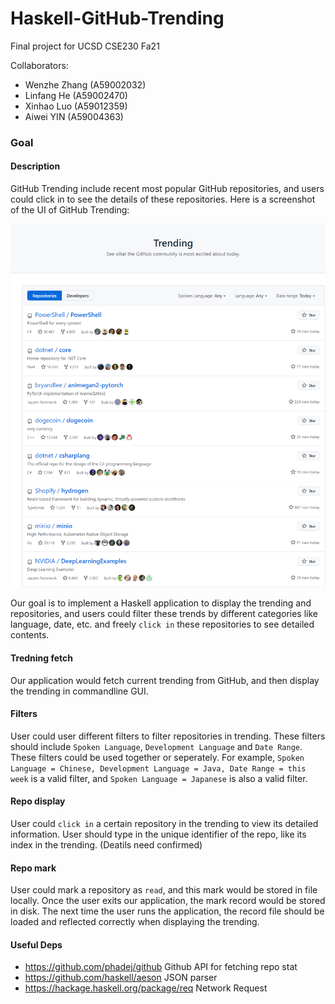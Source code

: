 # Haskell-GitHub-Trending  

Final project for UCSD CSE230 Fa21

Collaborators:

- Wenzhe Zhang (A59002032)
- Linfang He   (A59002470)
- Xinhao Luo (A59012359)
- Aiwei YIN (A59004363)


### Goal

#### Description

GitHub Trending include recent most popular GitHub repositories, and users could click in to see the details of these repositories. Here is a screenshot of the UI of GitHub Trending:

![TrendingUI](./img/TrendingUI.png)

Our goal is to implement a Haskell application to display the trending and repositories, and users could filter these trends by different categories like language, date, etc. and freely `click in` these repositories to see detailed contents.

#### Tredning fetch

Our application would fetch current trending from GitHub, and then display the trending in commandline GUI. 

#### Filters

User could user different filters to filter repositories in trending. These filters should include `Spoken Language`, `Development Language` and `Date Range`. These filters could be used together or seperately. For example, `Spoken Language = Chinese, Development Language = Java, Date Range = this week` is a valid filter, and `Spoken Language = Japanese` is also a valid filter.

#### Repo display

User could `click in` a certain repository in the trending to view its detailed information. User should type in the unique identifier of the repo, like its index in the trending. (Deatils need confirmed)

#### Repo mark

User could mark a repository as `read`, and this mark would be stored in file locally. Once the user exits our application, the mark record would be stored in disk. The next time the user runs the application, the record file should be loaded and reflected correctly when displaying the trending.


#### Useful Deps

- https://github.com/phadej/github Github API for fetching repo stat
- https://github.com/haskell/aeson JSON parser
- https://hackage.haskell.org/package/req Network Request
